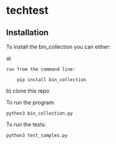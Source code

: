 # techtest 

## Installation

To install the bin_collection you can either:

 a)

    run from the command line:

        pip install bin_collection

b)  clone this repo


To run the program:
    
    python3 bin_collection.py

To run the tests:

    python3 test_samples.py
